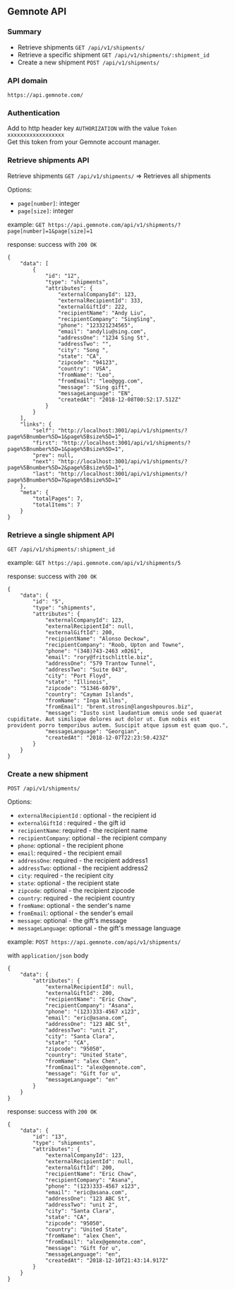 ## Gemnote API
### Summary
* Retrieve shipments `GET /api/v1/shipments/`  
* Retrieve a specific shipment `GET /api/v1/shipments/:shipment_id`  
* Create a new shipment `POST /api/v1/shipments/`  

### API domain
`https://api.gemnote.com/`

### Authentication
<!--We are using http authentication:   -->
Add to http header key `AUTHORIZATION` with the value `Token xxxxxxxxxxxxxxxxxx`  
Get this token from your Gemnote account manager.

### Retrieve shipments API

Retrieve shipments `GET /api/v1/shipments/` => Retrieves all shipments

Options:  

* `page[number]`: integer  
* `page[size]`: integer

example: 
`GET https://api.gemnote.com/api/v1/shipments/?page[number]=1&page[size]=1`

response:
success with `200 OK`

```
{
    "data": [
        {
            "id": "12",
            "type": "shipments",
            "attributes": {
                "externalCompanyId": 123,
                "externalRecipientId": 333,
                "externalGiftId": 222,
                "recipientName": "Andy Liu",
                "recipientCompany": "SingSing",
                "phone": "123321234565",
                "email": "andyliu@sing.com",
                "addressOne": "1234 Sing St",
                "addressTwo": "",
                "city": "Song ",
                "state": "CA",
                "zipcode": "94123",
                "country": "USA",
                "fromName": "Leo",
                "fromEmail": "leo@ggg.com",
                "message": "Sing gift",
                "messageLanguage": "EN",
                "createdAt": "2018-12-08T00:52:17.512Z"
            }
        }
    ],
    "links": {
        "self": "http://localhost:3001/api/v1/shipments/?page%5Bnumber%5D=1&page%5Bsize%5D=1",
        "first": "http://localhost:3001/api/v1/shipments/?page%5Bnumber%5D=1&page%5Bsize%5D=1",
        "prev": null,
        "next": "http://localhost:3001/api/v1/shipments/?page%5Bnumber%5D=2&page%5Bsize%5D=1",
        "last": "http://localhost:3001/api/v1/shipments/?page%5Bnumber%5D=7&page%5Bsize%5D=1"
    },
    "meta": {
        "totalPages": 7,
        "totalItems": 7
    }
}
```

### Retrieve a single shipment API

`GET /api/v1/shipments/:shipment_id`

example:
`GET https://api.gemnote.com/api/v1/shipments/5`

response:
success with `200 OK`

```
{
    "data": {
        "id": "5",
        "type": "shipments",
        "attributes": {
            "externalCompanyId": 123,
            "externalRecipientId": null,
            "externalGiftId": 200,
            "recipientName": "Alonso Deckow",
            "recipientCompany": "Roob, Upton and Towne",
            "phone": "(348)743-2463 x0261",
            "email": "rory@fritschlittle.biz",
            "addressOne": "579 Trantow Tunnel",
            "addressTwo": "Suite 043",
            "city": "Port Floyd",
            "state": "Illinois",
            "zipcode": "51346-6079",
            "country": "Cayman Islands",
            "fromName": "Inga Willms",
            "fromEmail": "brent.strosin@langoshpouros.biz",
            "message": "Iusto sint laudantium omnis unde sed quaerat cupiditate. Aut similique dolores aut dolor ut. Eum nobis est provident porro temporibus autem. Suscipit atque ipsum est quam quo.",
            "messageLanguage": "Georgian",
            "createdAt": "2018-12-07T22:23:50.423Z"
        }
    }
}
```

### Create a new shipment

`POST /api/v1/shipments/` 

Options:

* `externalRecipientId` : optional - the recipient id 
* `externalGiftId` :  required - the gift id
* `recipientName`: required - the recipient name
* `recipientCompany`:  optional - the recipient company
* `phone`:  optional - the recipient phone
* `email`: required - the recipient email
* `addressOne`:  required - the recipient address1
* `addressTwo`:  optional - the recipient address2
* `city`:  required - the recipient city
* `state`:  optional - the recipient state
* `zipcode`:  optional - the recipient zipcode
* `country`:  required - the recipient country
* `fromName`: optional - the sender's name
* `fromEmail`: optional - the sender's email
* `message`: optional - the gift's message
* `messageLanguage`: optional - the gift's message language

example:
`POST https://api.gemnote.com/api/v1/shipments/`

with `application/json` body
```
{
    "data": {
        "attributes": {
            "externalRecipientId": null,
            "externalGiftId": 200,
            "recipientName": "Eric Chow",
            "recipientCompany": "Asana",
            "phone": "(123)333-4567 x123",
            "email": "eric@asana.com",
            "addressOne": "123 ABC St",
            "addressTwo": "unit 2",
            "city": "Santa Clara",
            "state": "CA",
            "zipcode": "95050",
            "country": "United State",
            "fromName": "alex Chen",
            "fromEmail": "alex@gemnote.com",
            "message": "Gift for u",
            "messageLanguage": "en"
        }
    }
}
```

response:
success with `200 OK`

```
{
    "data": {
        "id": "13",
        "type": "shipments",
        "attributes": {
            "externalCompanyId": 123,
            "externalRecipientId": null,
            "externalGiftId": 200,
            "recipientName": "Eric Chow",
            "recipientCompany": "Asana",
            "phone": "(123)333-4567 x123",
            "email": "eric@asana.com",
            "addressOne": "123 ABC St",
            "addressTwo": "unit 2",
            "city": "Santa Clara",
            "state": "CA",
            "zipcode": "95050",
            "country": "United State",
            "fromName": "alex Chen",
            "fromEmail": "alex@gemnote.com",
            "message": "Gift for u",
            "messageLanguage": "en",
            "createdAt": "2018-12-10T21:43:14.917Z"
        }
    }
}
```